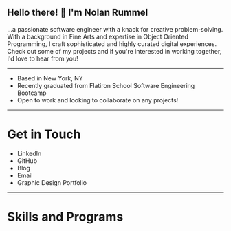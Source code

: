 ## Hello there! :wave: I'm Nolan Rummel

...a passionate software engineer with a knack for creative problem-solving. With a background in Fine Arts and expertise in Object Oriented Programming, I craft sophisticated and highly curated digital experiences. Check out some of my projects and if you're interested in working together, I'd love to hear from you!

---
- Based in New York, NY
- Recently graduated from Flatiron School Software Engineering Bootcamp
- Open to work and looking to collaborate on any projects!

---

# Get in Touch
- LinkedIn
- GitHub
- Blog
- Email
- Graphic Design Portfolio

---

# Skills and Programs

<!--
**nolanrummel/nolanrummel** is a ✨ _special_ ✨ repository because its `README.md` (this file) appears on your GitHub profile.

Here are some ideas to get you started:

- 🔭 I’m currently working on ...
- 🌱 I’m currently learning ...
- 👯 I’m looking to collaborate on ...
- 🤔 I’m looking for help with ...
- 💬 Ask me about ...
- 📫 How to reach me: ...
- 😄 Pronouns: ...
- ⚡ Fun fact: ...
-->
